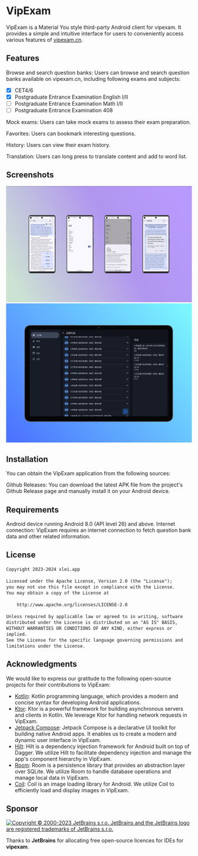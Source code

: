 # VipExam

VipExam is a Material You style third-party Android client for vipexam. It provides a simple and
intuitive interface for users to conveniently access various features
of [vipexam.cn](https://vipexam.cn).

## Features

Browse and search question banks: Users can browse and search question banks available on
vipexam.cn, including following exams and subjects:

- [x] CET4/6
- [x] Postgraduate Entrance Examination English I/II
- [ ] Postgraduate Entrance Examination Math I/II
- [ ] Postgraduate Entrance Examination 408

Mock exams: Users can take mock exams to assess their exam preparation.

Favorites: Users can bookmark interesting questions.

History: Users can view their exam history.

Translation: Users can long press to translate content and add to word list.

## Screenshots

![screenshot1](./screenshots/screenshot1.png)
![screenshot2](./screenshots/screenshot2.jpeg)

## Installation

You can obtain the VipExam application from the following sources:

Github Releases: You can download the latest APK file from the project's Github Release page and
manually install it on your Android device.

## Requirements

Android device running Android 8.0 (API level 26) and above.
Internet connection: VipExam requires an internet connection to fetch question bank data and other
related information.

## License

```plaintext
Copyright 2023-2024 xlei.app

Licensed under the Apache License, Version 2.0 (the "License");
you may not use this file except in compliance with the License.
You may obtain a copy of the License at

    http://www.apache.org/licenses/LICENSE-2.0

Unless required by applicable law or agreed to in writing, software
distributed under the License is distributed on an "AS IS" BASIS,
WITHOUT WARRANTIES OR CONDITIONS OF ANY KIND, either express or implied.
See the License for the specific language governing permissions and
limitations under the License.
```

## Acknowledgments

We would like to express our gratitude to the following open-source projects for their contributions
to VipExam:

- [Kotlin](https://kotlinlang.org/): Kotlin programming language, which provides a modern and
  concise syntax for developing Android applications.
- [Ktor](https://ktor.io/): Ktor is a powerful framework for building asynchronous servers and
  clients in Kotlin. We leverage Ktor for handling network requests in VipExam.
- [Jetpack Compose](https://developer.android.com/jetpack/compose): Jetpack Compose is a declarative
  UI toolkit for building native Android apps. It enables us to create a modern and dynamic user
  interface in VipExam.
- [Hilt](https://dagger.dev/hilt/): Hilt is a dependency injection framework for Android built on
  top of Dagger. We utilize Hilt to facilitate dependency injection and manage the app's component
  hierarchy in VipExam.
- [Room](https://developer.android.com/jetpack/androidx/releases/room): Room is a persistence
  library that provides an abstraction layer over SQLite. We utilize Room to handle database
  operations and manage local data in VipExam.
- [Coil](https://coil-kt.github.io/coil/): Coil is an image loading library for Android. We utilize
  Coil to efficiently load and display images in VipExam.

## Sponsor

[<img src="https://resources.jetbrains.com/storage/products/company/brand/logos/jb_beam.png" width="200" alt="Copyright © 2000-2023 JetBrains s.r.o. JetBrains and the JetBrains logo are registered trademarks of JetBrains s.r.o."/>](https://www.jetbrains.com/)

Thanks to **JetBrains** for allocating free open-source licences for IDEs for **vipexam**.
